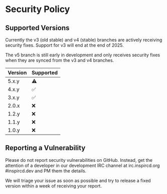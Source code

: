 # Security Policy

## Supported Versions

Currently the v3 (old stable) and v4 (stable) branches are actively receiving security fixes. Support for v3 will end at the end of 2025.

The v5 branch is still early in development and only receives security fixes when they are synced from the v3 and v4 branches.

Version | Supported
------- | ---------
5.x.y   | :warning:
4.x.y   | :white_check_mark:
3.x.y   | :white_check_mark:
2.0.x   | :x:
1.2.y   | :x:
1.1.y   | :x:
1.0.y   | :x:

## Reporting a Vulnerability

Please do not report security vulnerabilities on GitHub. Instead, get the attention of a developer in our development IRC channel at irc.inspircd.org #inspircd.dev and PM them the details.

We will triage your issue as soon as possible and try to release a fixed version within a week of receiving your report.
